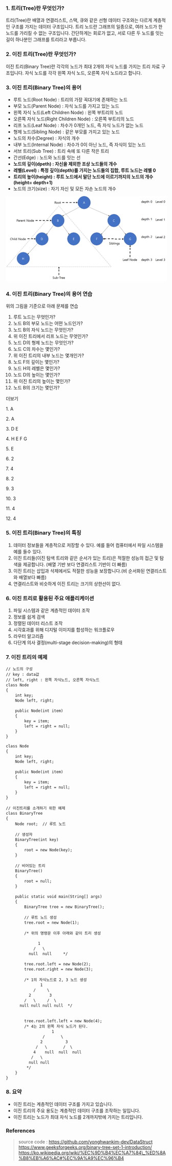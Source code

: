 ### 1\. 트리(Tree)란 무엇인가?

트리(Tree)란 배열과 연결리스트, 스택, 큐와 같은 선형 데이터 구조와는 다르게 계층적인 구조를 가지는 데이터 구조입니다. 트리 노드란 그래프의 일종으로, 여러 노드가 한 노드를 가리킬 수 없는 구조입니다. 간단하게는 회로가 없고, 서로 다른 두 노드를 잇는 길이 하나분인 그래프를 트리라고 부릅니다.

### 2\. 이진 트리(Tree)란 무엇인가?

이진 트리(Binary Tree)란 각각의 노드가 최대 2개의 자식 노드를 가지는 트리 자료 구조입니다. 자식 노드를 각각 왼쪽 자식 노드, 오른쪽 자식 노드라고 합니다. 

### 3\. 이진 트리(Binary Tree)의 용어

-   루트 노드(Root Node) : 트리의 가장 꼭대기에 존재하는 노드
-   부모 노드(Parent Node) : 자식 노드를 가지고 있는 노드
-   왼쪽 자식 노드(Left Children Node) : 왼쪽 부트리의 노드
-   오른쪽 자식 노드(Right Children Node) : 오른쪽 부트리의 노드
-   리프 노드(Leaf Node) : 차수가 0개인 노드, 즉 자식 노드가 없는 노드
-   형제 노드(Sibling Node) : 같은 부모를 가지고 있는 노드
-   노드의 차수(Degree) : 자식의 개수
-   내부 노드(Internal Node) : 차수가 0이 아닌 노드, 즉 자식이 있는 노드
-   서브 트리(Sub Tree) : 트리 속에 또 다른 작은 트리
-   간선(Edge) : 노드와 노드를 잇는 선
-   **노드의 깊이(dpeth) : 자신을 제외한 조상 노드들의 개수**
-   **레벨(Level) : 특정 깊이(depth)를 가지는 노드들의 집합, 루트 노드는 레벨 0**
-   **트리의 높이(height) : 루트 노드에서 말단 노드에 이르기까지의 노드의 개수 (height= depth+1)**
-   노드의 크기(size) : 자기 자신 및 모든 자손 노드의 개수

![](https://github.com/yonghwankim-dev/DataStruct/blob/main/Tree/img/%231%20%EC%9D%B4%EC%A7%84%20%ED%8A%B8%EB%A6%AC%EC%9D%98%20%EC%86%8C%EA%B0%9C/01_tree.png)

### 4\. 이진 트리(Binary Tree)의 용어 연습

위의 그림을 기준으로 아래 문제를 연습

1.  루트 노드는 무엇인가?
2.  노드 B의 부모 노드는 어떤 노드인가?
3.  노드 B의 자식 노드는 무엇인가?
4.  위 이진 트리에서 리프 노드는 무엇인가?
5.  노드 D의 형제 노드는 무엇인가?
6.  노드 C의 차수는 몇인가?
7.  위 이진 트리의 내부 노드는 몇개인가?
8.  노드 F의 깊이는 몇인가?
9.  노드 H의 레벨은 몇인가?
10.  노드 D의 높이는 몇인가?
11.  위 이진 트리의 높이는 몇인가?
12.  노드 B의 크기는 몇인가?

더보기

1\. A

2\. A

3\. D E

4\. H E F G

5\. E

6\. 2

7\. 4

8\. 2

9\. 3

10\. 3

11\. 4

12\. 4

### 5\. 이진 트리(Binary Tree)의 특징

1.  데이터 정보들을 계층적으로 저장할 수 있다. 예를 들어 컴퓨터에서 파일 시스템을 예를 들수 있다.
2.  이진 트리들(이진 탐색 트리와 같은 순서가 있는 트리)은 적절한 성능의 접근 및 탐색을 제공합니다. (배열 기반 보다 연결리스트 기반이 더 빠름)
3.  이진 트리는 삽입과 삭제에서도 적절한 성능을 보장합니다.(비 순서화된 연결리스트와 배열보다 빠름)
4.  연결리스트와 비슷하게 이진 트리는 크기의 상한선이 없다.

### 6\. 이진 트리로 활용된 주요 애플리케이션

1.  파일 시스템과 같은 계층적인 데이터 조작
2.  정보를 쉽게 검색
3.  정렬된 데이터 리스트 조작
4.  시각효과를 위해 디지털 이미지를 합성하는 워크플로우
5.  라우터 알고리즘
6.  다단계 의사 결정(multi-stage decision-making)의 형태

### 7\. 이진 트리의 예제

```
// 노드의 구성
// key : data값
// left, right : 왼쪽 자식노드, 오른쪽 자식노드
class Node
{
    int key;
    Node left, right;
 
    public Node(int item)
    {
        key = item;
        left = right = null;
    }
}
```

```
class Node
{
    int key;
    Node left, right;
 
    public Node(int item)
    {
        key = item;
        left = right = null;
    }
}
 
// 이진트리를 소개하기 위한 예제
class BinaryTree
{
    Node root;	// 루트 노드
 
    // 생성자
    BinaryTree(int key)
    {
        root = new Node(key);
    }
 
 	// 비어있는 트리
    BinaryTree()
    {
        root = null;
    }
 
    public static void main(String[] args)
    {
        BinaryTree tree = new BinaryTree();
 
        // 루트 노드 생성
        tree.root = new Node(1);
 
        /* 위의 명령문 이후 아래와 같이 트리 생성
 
              1
            /   \
          null  null     */
 
        tree.root.left = new Node(2);
        tree.root.right = new Node(3);
 
        /* 1의 자식노드로 2, 3 노드 생성
               1
            /     \
          2        3
        /   \     /  \
      null null null null  */
 
 
        tree.root.left.left = new Node(4);
        /* 4는 2의 왼쪽 자식 노드가 된다.
                    1
                /       \
               2          3
             /   \       /  \
            4    null  null  null
           /   \
          null null
         */
    }
}
```

### 8\. 요약

-   이진 트리는 계층적인 데이터 구조를 가지고 있습니다.
-   이진 트리의 주요 용도는 계층적인 데이터 구조를 조작하는 일입니다.
-   이진 트리는 노드가 최대 자식 노드를 2개까지밖에 가지는 트리입니다.

### References

> source code : https://github.com/yonghwankim-dev/DataStruct  
> https://www.geeksforgeeks.org/binary-tree-set-1-introduction/  
> https://ko.wikipedia.org/wiki/%EC%9D%B4%EC%A7%84\_%ED%8A%B8%EB%A6%AC#%EC%9A%A9%EC%96%B4

